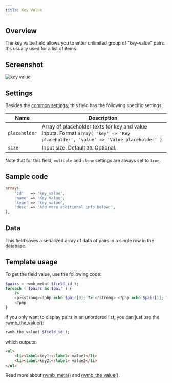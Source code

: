 ```yaml
---
title: Key Value
---
```


## Overview

The key value field allows you to enter unlimited group of "key-value" pairs. It's usually used for a list of items.

## Screenshot

![key value](https://i.imgur.com/yA7rRDR.png)

## Settings

Besides the [common settings](/field-settings/), this field has the following specific settings:

Name | Description
--- | ---
`placeholder` | Array of placeholder texts for key and value inputs. Format `array( 'key' => 'Key placeholder', 'value' => 'Value placeholder' )`.
`size` | Input size. Default `30`. Optional.

Note that for this field, `multiple` and `clone` settings are always set to `true`.

## Sample code

```php
array(
    'id'   => 'key_value',
    'name' => 'Key Value',
    'type' => 'key_value',
    'desc' => 'Add more additional info below:',
),
```

## Data

This field saves a serialized array of data of pairs in a single row in the database.

## Template usage

To get the field value, use the following code:

```php
$pairs = rwmb_meta( $field_id );
foreach ( $pairs as $pair ) {
    ?>
    <p><strong><?php echo $pair[0]; ?>:</strong> <?php echo $pair[1]; ?></p>
    <?php
}
```

If you only want to display pairs in an unordered list, you can just use the [rwmb_the_value()](/rwmb-the-value/):

```php
rwmb_the_value( $field_id );
```

which outputs:

```html
<ul>
    <li><label>key1:</label> value1</li>
    <li><label>key2:</label> value2</li>
</ul>
```

Read more about [rwmb_meta()](/rwmb-meta/) and [rwmb_the_value()](/rwmb-the-value/).